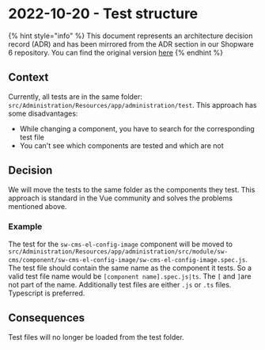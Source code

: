 # 2022-10-20 - Test structure

{% hint style="info" %}
This document represents an architecture decision record (ADR) and has been mirrored from the ADR section in our Shopware 6 repository.
You can find the original version [here](https://github.com/shopware/platform/blob/trunk/adr/admin/2022-10-20-test-structure.md)
{% endhint %}

## Context

Currently, all tests are in the same folder: `src/Administration/Resources/app/administration/test`.
This approach has some disadvantages:

- While changing a component, you have to search for the corresponding test file
- You can't see which components are tested and which are not

## Decision

We will move the tests to the same folder as the components they test.
This approach is standard in the Vue community and solves the problems mentioned above.

### Example

The test for the `sw-cms-el-config-image` component will be moved to `src/Administration/Resources/app/administration/src/module/sw-cms/component/sw-cms-el-config-image/sw-cms-el-config-image.spec.js`.
The test file should contain the same name as the component it tests.
So a valid test file name would be `[component name].spec.js|ts`.
The `[` and `]`are not part of the name. Additionally test files are either `.js` or `.ts` files.
Typescript is preferred.

## Consequences

Test files will no longer be loaded from the test folder.
